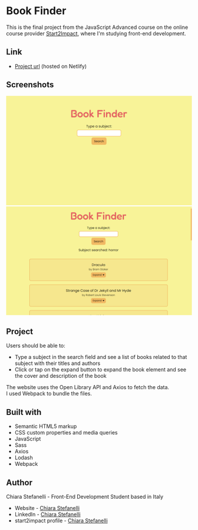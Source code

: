 # Book Finder

This is the final project from the JavaScript Advanced course on the online course provider [Start2Impact](https://www.start2impact.it/), where I'm studying front-end development.

## Link

- [Project url](https://finderforbooks.netlify.app/) (hosted on Netlify)

## Screenshots

<img src="./screenshots/book-finder-preview1.png" alt="Book finder website preview" width="650px">
<img src="./screenshots/book-finder-preview2.png" alt="Book finder website preview with search results" width="650px">

## Project

Users should be able to:

- Type a subject in the search field and see a list of books related to that subject with their titles and authors
- Click or tap on the expand button to expand the book element and see the cover and description of the book

The website uses the Open Library API and Axios to fetch the data.  
I used Webpack to bundle the files.

## Built with

- Semantic HTML5 markup
- CSS custom properties and media queries
- JavaScript
- Sass
- Axios
- Lodash
- Webpack

## Author

Chiara Stefanelli - Front-End Development Student based in Italy

- Website - [Chiara Stefanelli](https://chiarastefanelli.netlify.app/)
- LinkedIn - [Chiara Stefanelli](https://www.linkedin.com/in/chiarastefanelli/?locale=en_US)
- start2impact profile - [Chiara Stefanelli](https://talent.start2impact.it/profile/chiara-stefanelli-13)
